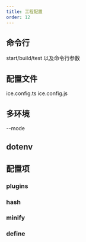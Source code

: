 ```yaml
---
title: 工程配置
order: 12
---
```


## 命令行

 start/build/test 以及命令行参数

## 配置文件

ice.config.ts
ice.config.js

## 多环境

--mode

## dotenv

## 配置项

### plugins

### hash

### minify

### define